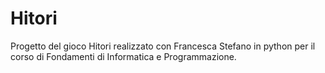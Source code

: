 # Hitori

Progetto del gioco Hitori realizzato con Francesca Stefano in python per il corso di Fondamenti di Informatica e Programmazione.
